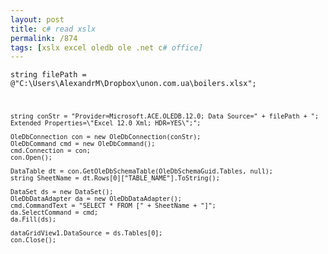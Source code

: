 ```yaml
---
layout: post
title: c# read xslx
permalink: /874
tags: [xslx excel oledb ole .net c# office]
---
```


<code>string filePath =
@"C:\Users\AlexandrM\Dropbox\unon.com.ua\boilers.xlsx";

    string conStr = "Provider=Microsoft.ACE.OLEDB.12.0; Data Source=" + filePath + "; Extended Properties=\"Excel 12.0 Xml; HDR=YES\";";

    OleDbConnection con = new OleDbConnection(conStr);
    OleDbCommand cmd = new OleDbCommand();
    cmd.Connection = con;
    con.Open();

    DataTable dt = con.GetOleDbSchemaTable(OleDbSchemaGuid.Tables, null);
    string SheetName = dt.Rows[0]["TABLE_NAME"].ToString();

    DataSet ds = new DataSet();
    OleDbDataAdapter da = new OleDbDataAdapter();
    cmd.CommandText = "SELECT * FROM [" + SheetName + "]";
    da.SelectCommand = cmd;
    da.Fill(ds);

    dataGridView1.DataSource = ds.Tables[0];
    con.Close();


